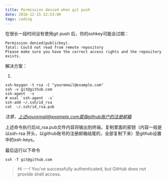 ```yaml
---
title: Permission denied when git push
date: 2018-12-15 22:53:00
tags: coding
---
```


在很长一段时间没有使用git push 后，你的sshkey可能会过期：

```
Permission denied(publickey).
fatal: Could not read from remote repository
Please make sure you have the correct access rights and the repository exists.
```

解决方案：

1. 

```shel
ssh-keygen -t rsa -C "youremail@example.com"
ssh -v git@github.com
ssh-agent  -s
# eval `ssh-agent  -s`
ssh-add ~/.ssh/id_rsa  
cat  ~/.ssh/id_rsa.pub
```

*注意，上述youremail@example.com是指github账户的注册邮箱*

上述命令执行后id_rsa.pub文件内容将输出到终端，复制里面的密钥（内容一般是以ssh-rsa 开头，以github账号的注册邮箱结尾的，全部复制下来）至github设置中的ssh-keys。

最后运行以下命令

```
ssh -T git@github.com
```

> Hi ---! You've successfully authenticated, but GitHub does not provide shell access.